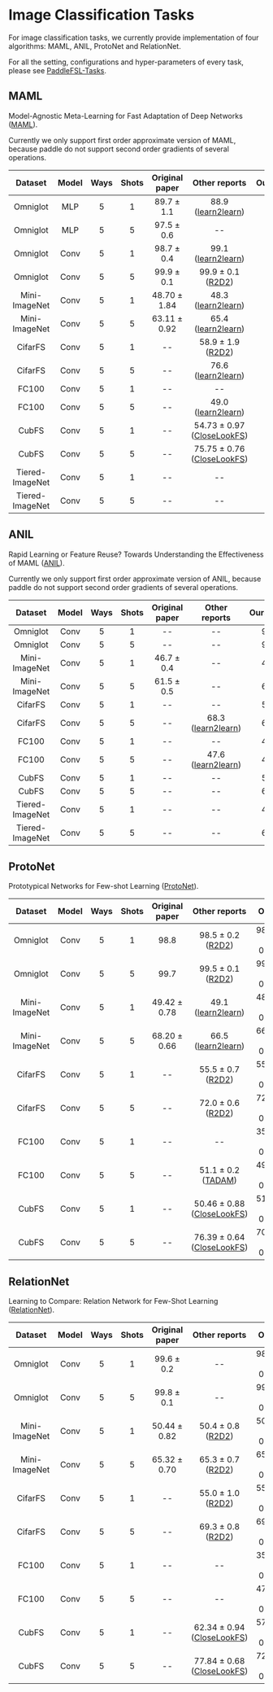 # Image Classification Tasks

For image classification tasks, we currently provide implementation of four algorithms: MAML, ANIL, ProtoNet and RelationNet.

For all the setting, configurations and hyper-parameters of every task, please see [PaddleFSL-Tasks](https://github.com/JeremyZhao1998/PaddleFSL-Tasks).

## MAML

Model-Agnostic Meta-Learning for Fast Adaptation of Deep Networks ([MAML](https://arxiv.org/pdf/1703.03400.pdf)).

Currently we only support first order approximate version of MAML, because paddle do not support second order gradients of several operations.

|     Dataset     | Model | Ways | Shots | Original paper |                        Other reports                         | Ours(approximate) |
| :-------------: | :---: | :--: | :---: | :------------: | :----------------------------------------------------------: | :---------------: |
|    Omniglot     |  MLP  |  5   |   1   |   89.7 ± 1.1   |       88.9<br>([learn2learn](http://learn2learn.net/))       |   88.88 ± 2.99    |
|    Omniglot     |  MLP  |  5   |   5   |   97.5 ± 0.6   |                              --                              |   97.50 ± 0.47    |
|    Omniglot     | Conv  |  5   |   1   |   98.7 ± 0.4   |      99.1<br/>([learn2learn](http://learn2learn.net/))       |   97.13 ± 1.25    |
|    Omniglot     | Conv  |  5   |   5   |   99.9 ± 0.1   | 99.9 ± 0.1<br/>([R2D2](https://arxiv.org/pdf/1805.08136.pdf)) |   99.23 ± 0.40    |
|  Mini-ImageNet  | Conv  |  5   |   1   |  48.70 ± 1.84  |      48.3<br/>([learn2learn](http://learn2learn.net/))       |   49.81 ± 1.78    |
|  Mini-ImageNet  | Conv  |  5   |   5   |  63.11 ± 0.92  |      65.4<br/>([learn2learn](http://learn2learn.net/))       |   64.21 ± 1.33    |
|     CifarFS     | Conv  |  5   |   1   |       --       | 58.9 ± 1.9<br/>([R2D2](https://arxiv.org/pdf/1805.08136.pdf)) |   57.06 ± 3.83    |
|     CifarFS     | Conv  |  5   |   5   |       --       |      76.6<br/>([learn2learn](http://learn2learn.net/))       |   72.24 ± 1.71    |
|      FC100      | Conv  |  5   |   1   |       --       |                              --                              |   37.63 ± 2.23    |
|      FC100      | Conv  |  5   |   5   |       --       |      49.0<br/>([learn2learn](http://learn2learn.net/))       |   49.14 ± 1.58    |
|      CubFS      | Conv  |  5   |   1   |       --       | 54.73 ± 0.97<br/>([CloseLookFS](https://arxiv.org/pdf/1904.04232.pdf)﻿) |   53.31 ± 1.77    |
|      CubFS      | Conv  |  5   |   5   |       --       | 75.75 ± 0.76<br/>([CloseLookFS](https://arxiv.org/pdf/1904.04232.pdf)) |   69.88 ± 1.47    |
| Tiered-ImageNet | Conv  |  5   |   1   |       --       |                              --                              |   49.00 ± 3.26    |
| Tiered-ImageNet | Conv  |  5   |   5   |       --       |                              --                              |   67.56 ± 1.80    |

## ANIL

Rapid Learning or Feature Reuse? Towards Understanding the Effectiveness of MAML ([ANIL](https://arxiv.org/pdf/1909.09157.pdf)).

Currently we only support first order approximate version of ANIL, because paddle do not support second order gradients of several operations.

|     Dataset     | Model | Ways | Shots | Original paper |                   Other reports                   | Ours(approximate) |
| :-------------: | :---: | :--: | :---: | :------------: | :-----------------------------------------------: | :---------------: |
|    Omniglot     | Conv  |  5   |   1   |       --       |                        --                         |   96.06 ± 1.00    |
|    Omniglot     | Conv  |  5   |   5   |       --       |                        --                         |   98.74 ± 0.48    |
|  Mini-ImageNet  | Conv  |  5   |   1   |   46.7 ± 0.4   |                        --                         |   48.31 ± 2.83    |
|  Mini-ImageNet  | Conv  |  5   |   5   |   61.5 ± 0.5   |                        --                         |   62.38 ± 1.96    |
|     CifarFS     | Conv  |  5   |   1   |       --       |                        --                         |   56.19 ± 3.39    |
|     CifarFS     | Conv  |  5   |   5   |       --       | 68.3<br/>([learn2learn](http://learn2learn.net/)) |   68.60 ± 1.25    |
|      FC100      | Conv  |  5   |   1   |       --       |                        --                         |   40.69 ± 3.32    |
|      FC100      | Conv  |  5   |   5   |       --       | 47.6<br/>([learn2learn](http://learn2learn.net/)) |   48.01 ± 1.22    |
|      CubFS      | Conv  |  5   |   1   |       --       |                        --                         |   53.25 ± 2.18    |
|      CubFS      | Conv  |  5   |   5   |       --       |                        --                         |   69.09 ± 1.12    |
| Tiered-ImageNet | Conv  |  5   |   1   |       --       |                        --                         |   48.38 ± 2.46    |
| Tiered-ImageNet | Conv  |  5   |   5   |       --       |                        --                         |   65.69 ± 2.89    |

## ProtoNet

Prototypical Networks for Few-shot Learning ([ProtoNet](https://arxiv.org/pdf/1703.05175.pdf)).

|    Dataset    | Model | Ways | Shots | Original paper |                        Other reports                         |     Ours     |
| :-----------: | :---: | :--: | :---: | :------------: | :----------------------------------------------------------: | :----------: |
|   Omniglot    | Conv  |  5   |   1   |      98.8      | 98.5 ± 0.2<br/>([R2D2](https://arxiv.org/pdf/1805.08136.pdf)) | 98.27 ± 0.13 |
|   Omniglot    | Conv  |  5   |   5   |      99.7      | 99.5 ± 0.1<br/>([R2D2](https://arxiv.org/pdf/1805.08136.pdf)) | 99.37 ± 0.05 |
| Mini-ImageNet | Conv  |  5   |   1   |  49.42 ± 0.78  |      49.1<br/>([learn2learn](http://learn2learn.net/))       | 48.85 ± 0.42 |
| Mini-ImageNet | Conv  |  5   |   5   |  68.20 ± 0.66  |      66.5<br/>([learn2learn](http://learn2learn.net/))       | 66.87 ± 0.25 |
|    CifarFS    | Conv  |  5   |   1   |       --       | 55.5 ± 0.7<br/>([R2D2](https://arxiv.org/pdf/1805.08136.pdf)) | 55.49 ± 0.21 |
|    CifarFS    | Conv  |  5   |   5   |       --       | 72.0 ± 0.6<br/>([R2D2](https://arxiv.org/pdf/1805.08136.pdf)) | 72.10 ± 0.13 |
|     FC100     | Conv  |  5   |   1   |       --       |                              --                              | 35.90 ± 0.24 |
|     FC100     | Conv  |  5   |   5   |       --       | 51.1 ± 0.2<br/>([TADAM](https://arxiv.org/pdf/1805.10123.pdf)﻿) | 49.26 ± 0.25 |
|     CubFS     | Conv  |  5   |   1   |       --       | 50.46 ± 0.88<br/>([CloseLookFS](https://arxiv.org/pdf/1904.04232.pdf)) | 51.31 ± 0.48 |
|     CubFS     | Conv  |  5   |   5   |       --       | 76.39 ± 0.64<br/>([CloseLookFS](https://arxiv.org/pdf/1904.04232.pdf)) | 70.14 ± 0.19 |

## RelationNet

Learning to Compare: Relation Network for Few-Shot Learning ([RelationNet](https://arxiv.org/pdf/1711.06025v2.pdf)).

|    Dataset    | Model | Ways | Shots | Original paper |                        Other reports                         |     Ours     |
| :-----------: | :---: | :--: | :---: | :------------: | :----------------------------------------------------------: | :----------: |
|   Omniglot    | Conv  |  5   |   1   |   99.6 ± 0.2   |                              --                              | 98.02 ± 0.09 |
|   Omniglot    | Conv  |  5   |   5   |   99.8 ± 0.1   |                              --                              | 99.25 ± 0.05 |
| Mini-ImageNet | Conv  |  5   |   1   |  50.44 ± 0.82  | 50.4 ± 0.8<br/>([R2D2](https://arxiv.org/pdf/1805.08136.pdf)) | 50.18 ± 0.46 |
| Mini-ImageNet | Conv  |  5   |   5   |  65.32 ± 0.70  | 65.3 ± 0.7<br/>([R2D2](https://arxiv.org/pdf/1805.08136.pdf)) | 65.34 ± 0.41 |
|    CifarFS    | Conv  |  5   |   1   |       --       | 55.0 ± 1.0<br/>([R2D2](https://arxiv.org/pdf/1805.08136.pdf)) | 55.84 ± 0.37 |
|    CifarFS    | Conv  |  5   |   5   |       --       | 69.3 ± 0.8<br/>([R2D2](https://arxiv.org/pdf/1805.08136.pdf)) | 69.57 ± 0.30 |
|     FC100     | Conv  |  5   |   1   |       --       |                              --                              | 35.80 ± 0.18 |
|     FC100     | Conv  |  5   |   5   |       --       |                              --                              | 47.80 ± 0.24 |
|     CubFS     | Conv  |  5   |   1   |       --       | 62.34 ± 0.94<br/>([CloseLookFS](https://arxiv.org/pdf/1904.04232.pdf)) | 57.40 ± 0.36 |
|     CubFS     | Conv  |  5   |   5   |       --       | 77.84 ± 0.68<br/>([CloseLookFS](https://arxiv.org/pdf/1904.04232.pdf)) | 72.09 ± 0.31 |



